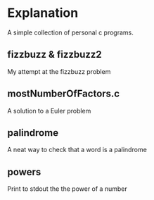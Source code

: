 Explanation
============

A simple collection of personal c programs.


fizzbuzz & fizzbuzz2
---------

My attempt at the fizzbuzz problem


mostNumberOfFactors.c
---------------------

A solution to a Euler problem


palindrome
----------

A neat way to check that a word is a palindrome


powers
------

Print to stdout the the power of a number
